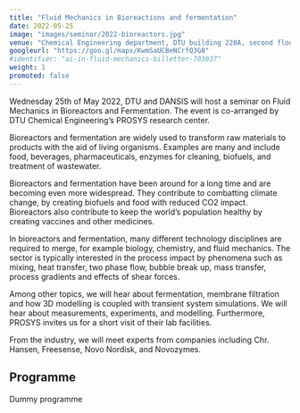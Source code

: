 ```yaml
---
title: "Fluid Mechanics in Bioreactions and fermentation"
date: 2022-05-25
image: "images/seminar/2022-bioreactors.jpg"
venue: "Chemical Engineering department, DTU building 228A, second floor, 2800 Kgs. Lyngby"
googleurl: "https://goo.gl/maps/KwmSaUCBeNCrfQ3G8"
#identifier: "ai-in-fluid-mechanics-billetter-703037"
weight: 1
promoted: false
---
```


Wednesday 25th of May 2022, DTU and DANSIS will host a seminar on Fluid Mechanics in Bioreactors and Fermentation. The event is co-arranged by DTU Chemical Engineering’s PROSYS research center.

Bioreactors and fermentation are widely used to transform raw materials to products with the aid of living organisms. Examples are many and include food, beverages, pharmaceuticals, enzymes for cleaning, biofuels, and treatment of wastewater.

Bioreactors and fermentation have been around for a long time and are becoming even more widespread. They contribute to combatting climate change, by creating biofuels and food with reduced CO2 impact. Bioreactors also contribute to keep the world’s population healthy by creating vaccines and other medicines.

In bioreactors and fermentation, many different technology disciplines are required to merge, for example biology, chemistry, and fluid mechanics. The sector is typically interested in the process impact by phenomena such as mixing, heat transfer, two phase flow, bubble break up, mass transfer, process gradients and effects of shear forces.

Among other topics, we will hear about fermentation, membrane filtration and how 3D modelling is coupled with transient system simulations. We will hear about measurements, experiments, and modelling. Furthermore, PROSYS invites us for a short visit of their lab facilities.

From the industry, we will meet experts from companies including Chr. Hansen, Freesense, Novo Nordisk, and Novozymes.

## Programme

Dummy programme
